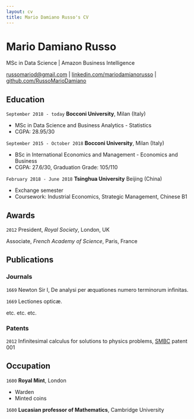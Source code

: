 ```yaml
---
layout: cv
title: Mario Damiano Russo's CV
---
```

# Mario Damiano Russo
MSc in Data Science | Amazon Business Intelligence

<div id="webaddress">
<a href="russomariod@gmail.com">russomariod@gmail.com</a>
| <a href="https://www.linkedin.com/in/mariodamianorusso/">linkedin.com/mariodamianorusso</a>
| <a href="https://github.com/RussoMarioDamiano">github.com/RussoMarioDamiano</a>
</div>

## Education

`September 2018 - today`
__Bocconi University__, Milan (Italy)
- MSc in Data Science and Business Analytics - Statistics
- CGPA: 28.95/30

`September 2015 - October 2018`
__Bocconi University__, Milan (Italy)
- BSc in International Economics and Management - Economics and Business
- CGPA: 27.6/30, Graduation Grade: 105/110

`February 2018 - June 2018`
__Tsinghua University__ Beijing (China)
- Exchange semester
- Coursework: Industrial Economics, Strategic Management, Chinese B1

## Awards

`2012`
President, *Royal Society*, London, UK

Associate, *French Academy of Science*, Paris, France



## Publications

<!-- A list is also available [online](http://scholar.google.co.uk/citations?user=LTOTl0YAAAAJ) -->

### Journals

`1669`
Newton Sir I, De analysi per æquationes numero terminorum infinitas. 

`1669`
Lectiones opticæ.

etc. etc. etc.

### Patents

`2012`
Infinitesimal calculus for solutions to physics problems, [SMBC](http://www.techdirt.com/articles/20121011/09312820678/if-patents-had-been-around-time-newton.shtml) patent 001


## Occupation

`1600`
__Royal Mint__, London

- Warden
- Minted coins

`1600`
__Lucasian professor of Mathematics__, Cambridge University



<!-- ### Footer

Last updated: May 2013 -->



